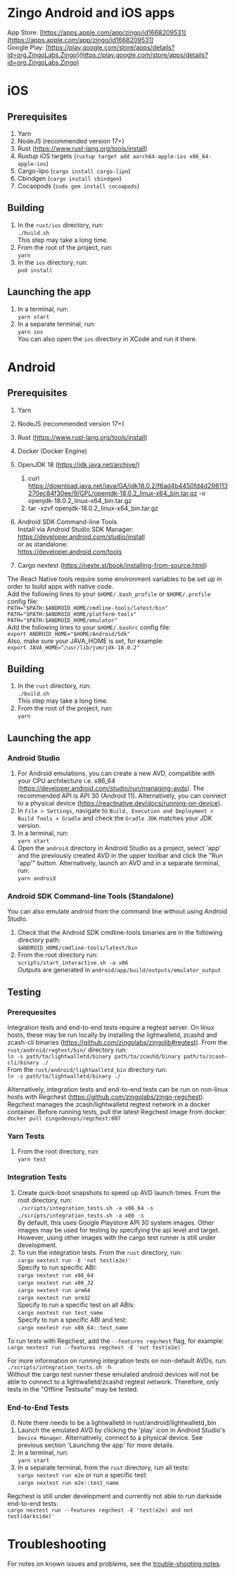 # Zingo Android and iOS apps
App Store: [https://apps.apple.com/app/zingo/id1668209531](https://apps.apple.com/app/zingo/id1668209531)  
Google Play: [https://play.google.com/store/apps/details?id=org.ZingoLabs.Zingo](https://play.google.com/store/apps/details?id=org.ZingoLabs.Zingo)

# iOS
## Prerequisites
1. Yarn
2. NodeJS (recommended version 17+)
3. Rust (https://www.rust-lang.org/tools/install)
4. Rustup iOS targets (`rustup target add aarch64-apple-ios x86_64-apple-ios`)
5. Cargo-lipo (`cargo install cargo-lipo`)
6. Cbindgen (`cargo install cbindgen`)
7. Cocaopods (`sudo gem install cocoapods`)

## Building
1. In the `rust/ios` directory, run: <br />
   `./build.sh` <br />
   This step may take a long time.
2. From the root of the project, run: <br />
   `yarn`
3. In the `ios` directory, run: <br />
   `pod install`

## Launching the app
1. In a terminal, run: <br />
   `yarn start`
2. In a separate terminal, run: <br />
   `yarn ios` <br />
   You can also open the `ios` directory in XCode and run it there.

# Android
## Prerequisites
1. Yarn
2. NodeJS (recommended version 17+)
3. Rust (https://www.rust-lang.org/tools/install)
4. Docker (Docker Engine)
5. OpenJDK 18 (https://jdk.java.net/archive/)

    1. curl https://download.java.net/java/GA/jdk18.0.2/f6ad4b4450fd4d298113270ec84f30ee/9/GPL/openjdk-18.0.2_linux-x64_bin.tar.gz -o openjdk-18.0.2_linux-x64_bin.tar.gz
    2. tar -xzvf openjdk-18.0.2_linux-x64_bin.tar.gz

6. Android SDK Command-line Tools <br />
   Install via Android Studio SDK Manager: <br />
   https://developer.android.com/studio/install <br />
   or as standalone: <br />
   https://developer.android.com/tools  
7. Cargo nextest (https://nexte.st/book/installing-from-source.html)

The React Native tools require some environment variables to be set up in order to build apps with
native code. <br />
Add the following lines to your `$HOME/.bash_profile` or `$HOME/.profile` config file: <br />
`PATH="$PATH:$ANDROID_HOME/cmdline-tools/latest/bin"` <br />
`PATH="$PATH:$ANDROID_HOME/platform-tools"` <br />
`PATH="$PATH:$ANDROID_HOME/emulator"` <br />
Add the following lines to your `$HOME/.bashrc` config file: <br />
`export ANDROID_HOME="$HOME/Android/Sdk"` <br />
Also, make sure your JAVA_HOME is set, for example: <br />
`export JAVA_HOME="/usr/lib/jvm/jdk-18.0.2"`

## Building
1. In the `rust` directory, run: <br />
   `./build.sh` <br />
   This step may take a long time.
2. From the root of the project, run: <br />
   `yarn`

## Launching the app
### Android Studio
1. For Android emulations, you can create a new AVD, compatible with your CPU architecture 
   i.e. x86_64 (https://developer.android.com/studio/run/managing-avds). The recommended API is API 
   30 (Android 11). Alternatively, you can connect to a physical device
   (https://reactnative.dev/docs/running-on-device).
2. In `File > Settings`, navigate to `Build, Execution and Deployment > Build Tools > Gradle` and
   check the `Gradle JDK` matches your JDK version.
2. In a terminal, run: <br />
   `yarn start`
3. Open the `android` directory in Android Studio as a project, select 'app' and the previously
   created AVD in the upper toolbar and click the "Run 'app'" button.
   Alternatively, launch an AVD and in a separate terminal, run: <br />
   `yarn android` 
   
### Android SDK Command-line Tools (Standalone)
You can also emulate android from the command line without using Android Studio.
1. Check that the Android SDK cmdline-tools binaries are in the following directory path: <br />
   `$ANDROID_HOME/cmdline-tools/latest/bin`
2. From the root directory run: <br />
   `scripts/start_interactive.sh -a x86` <br />
   Outputs are generated in `android/app/build/outputs/emulator_output`

## Testing
### Prerequesites
Integration tests and end-to-end tests require a regtest server. On linux hosts, these may be run
locally by installing the lightwalletd, zcashd and zcash-cli binaries
(https://github.com/zingolabs/zingolib#regtest). From the `rust/android/regtest/bin/` directory run: <br />
`ln -s path/to/lightwalletd/binary path/to/zcashd/binary path/to/zcash-cli/binary ./` <br />
From the `rust/android/lightwalletd_bin` directory run: <br />
`ln -s path/to/lightwalletd/binary ./`

Alternatively, integration tests and end-to-end tests can be run on non-linux hosts with Regchest
(https://github.com/zingolabs/zingo-regchest). Regchest manages the zcash/lightwalletd regtest 
network in a docker container. Before running tests, pull the latest Regchest image from docker: <br />
`docker pull zingodevops/regchest:007`

### Yarn Tests
1. From the root directory, run: <br />
   `yarn test`

### Integration Tests
1. Create quick-boot snapshots to speed up AVD launch times. From the root directory, run: <br />
   `./scripts/integration_tests.sh -a x86_64 -s` <br />
   `./scripts/integration_tests.sh -a x86 -s` <br />
   By default, this uses Google Playstore API 30 system images. Other images may be used for testing
   by specifying the api level and target. However, using other images with the cargo test runner
   is still under development.
2. To run the integration tests. From the `rust` directory, run: <br />
   `cargo nextest run -E 'not test(e2e)'` <br />
   Specify to run specific ABI: <br />
   `cargo nextest run x86_64` <br />
   `cargo nextest run x86_32` <br />
   `cargo nextest run arm64` <br />
   `cargo nextest run arm32` <br />
   Specify to run a specific test on all ABIs: <br />
   `cargo nextest run test_name` <br />
   Specify to run a specific ABI and test: <br />
   `cargo nextest run x86_64::test_name`

To run tests with Regchest, add the `--features regchest` flag, for example: <br />
`cargo nextest run --features regchest -E 'not test(e2e)'`

For more information on running integration tests on non-default AVDs, run: <br />
`./scripts/integration_tests.sh -h` <br />
Without the cargo test runner these emulated android devices will not be able to connect to a
lightwalletd/zcashd regtest network. Therefore, only tests in the "Offline Testsuite" may be tested.

### End-to-End Tests
0. Note there needs to be a lightwalletd in rust/android/lightwalletd_bin
1. Launch the emulated AVD by clicking the 'play' icon in Android Studio's `Device Manager`.
   Alternatively, connect to a physical device. See previous section 'Launching the app' for more
   details.
2. In a terminal, run: <br />
   `yarn start`
3. In a separate terminal, from the `rust` directory, run all tests: <br />
   `cargo nextest run e2e`
   or run a specific test: <br />
   `cargo nextest run e2e::test_name`

Regchest is still under development and currently not able to run darkside end-to-end tests: <br />
`cargo nextest run --features regchest -E 'test(e2e) and not test(darkside)'`

# Troubleshooting
For notes on known issues and problems, see the [trouble-shooting notes](./TROUBLESHOOTING.md).
